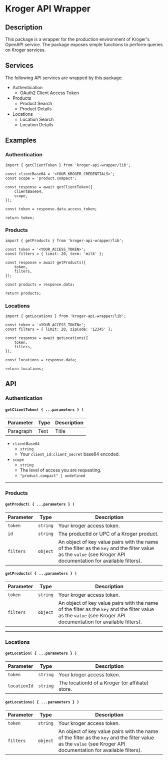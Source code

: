 # Kroger API Wrapper

## Description

This package is a wrapper for the production environment of Kroger's OpenAPI service. The package exposes simple functions to perform queries on Kroger services.

## Services

The following API services are wrapped by this package:

- Authentication
  - OAuth2 Client Access Token
- Products
  - Product Search
  - Product Details
- Locations
  - Location Search
  - Location Details

## Examples

### Authentication

```
import { getClientToken } from 'kroger-api-wrapper/lib';

const clientBase64 = '<YOUR_KROGER_CREDENTIALS>';
const scope = 'product.compact';

const response = await getClientToken({
    clientBase64,
    scope,
});

const token = response.data.access_token;

return token;
```

### Products

```
import { getProducts } from 'kroger-api-wrapper/lib';

const token = '<YOUR_ACCESS_TOKEN>';
const filters = { limit: 20, term: 'milk' };

const response = await getProducts({
    token,
    filters,
});

const products = response.data;

return products;
```

### Locations

```
import { getLocations } from 'kroger-api-wrapper/lib';

const token = '<YOUR_ACCESS_TOKEN>';
const filters = { limit: 20, zipCode: '12345' };

const response = await getLocations({
    token,
    filters,
});

const locations = response.data;

return locations;
```

## API

### Authentication

#### `getClientToken( { ...parameters } )`

| Parameter | Type | Description |
| --------- | ---- | ----------- |
| Paragraph | Text | Title       |

- `clientBase64`
  - `string`
  - Your `client_id:client_secret` base64 encoded.
- `scope`
  - `string`
  - The level of access you are requesting.
  - `"product.compact" | undefined`

---

### Products

#### `getProduct( { ...parameters } )`

| Parameter | Type     | Description                                                                                                                                                     |
| --------- | -------- | --------------------------------------------------------------------------------------------------------------------------------------------------------------- |
| `token`   | `string` | Your kroger access token.                                                                                                                                       |
| `id`      | `string` | The productId or UPC of a Kroger product.                                                                                                                       |
| `filters` | `object` | An object of key value pairs with the name of the filter as the `key` and the filter value as the `value` (see Kroger API documentation for available filters). |

#### `getProducts( { ...parameters } )`

| Parameter | Type     | Description                                                                                                                                                     |
| --------- | -------- | --------------------------------------------------------------------------------------------------------------------------------------------------------------- |
| `token`   | `string` | Your kroger access token.                                                                                                                                       |
| `filters` | `object` | An object of key value pairs with the name of the filter as the `key` and the filter value as the `value` (see Kroger API documentation for available filters). |

---

### Locations

#### `getLocation( { ...parameters } )`

| Parameter    | Type     | Description                                      |
| ------------ | -------- | ------------------------------------------------ |
| `token`      | `string` | Your kroger access token.                        |
| `locationId` | `string` | The locationId of a Kroger (or affiliate) store. |

#### `getLocations( { ...parameters } )`

| Parameter | Type     | Description                                                                                                                                                     |
| --------- | -------- | --------------------------------------------------------------------------------------------------------------------------------------------------------------- |
| `token`   | `string` | Your kroger access token.                                                                                                                                       |
| `filters` | `object` | An object of key value pairs with the name of the filter as the `key` and the filter value as the `value` (see Kroger API documentation for available filters). |
